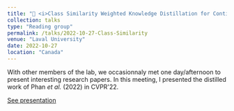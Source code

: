 ```yaml
---
title: "🔄 <i>Class Similarity Weighted Knowledge Distillation for Continual Semantic Segmentation</i> (Phan <i>et al.</i>, 2022)"
collection: talks
type: "Reading group"
permalink: /talks/2022-10-27-Class-Similarity
venue: "Laval University"
date: 2022-10-27
location: "Canada"
---
```

With other members of the lab, we occasionnaly met one day/afternoon to present interesting research papers. In this meeting, I presented the distilled work of Phan <i>et al.</i> (2022) in CVPR'22.

[See presentation](https://drive.google.com/file/d/1gaKR3ZaDRS9rFWrDJ5iqtquwHfZtUppF/view?usp=sharing)

